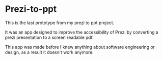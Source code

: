 # Prezi-to-ppt
This is the last prototype from my prezi to ppt project.

It was an app designed to improve the accessibility of Prezi by converting a prezi presentation to a screen readable pdf. 

This app was made before I knew anything about software engineering or design, as a result it doesn't work anymore. 
